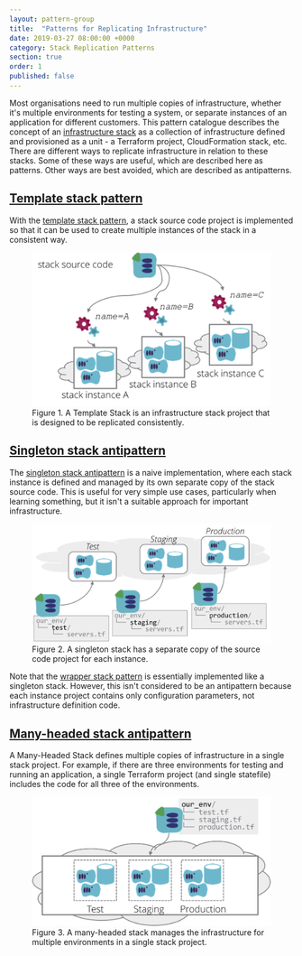 ```yaml
---
layout: pattern-group
title:  "Patterns for Replicating Infrastructure"
date: 2019-03-27 08:00:00 +0000
category: Stack Replication Patterns
section: true
order: 1
published: false
---
```


Most organisations need to run multiple copies of infrastructure, whether it's multiple environments for testing a system, or separate instances of an application for different customers. This pattern catalogue describes the concept of an [infrastructure stack](/patterns/stack-concept/) as a collection of infrastructure defined and provisioned as a unit - a Terraform project, CloudFormation stack, etc. There are different ways to replicate infrastructure in relation to these stacks. Some of these ways are useful, which are described here as patterns. Other ways are best avoided, which are described as antipatterns.


## [Template stack pattern](template-stack.html)

With the [template stack pattern](/patterns/stack-replication/template-stack.html), a stack source code project is implemented so that it can be used to create multiple instances of the stack in a consistent way.


<figure>
  <img src="images/template-stack.png" alt="A Template Stack is an infrastructure stack project that is designed to be replicated consistently"/>
  <figcaption>Figure 1. A Template Stack is an infrastructure stack project that is designed to be replicated consistently.</figcaption>
</figure>


## [Singleton stack antipattern](singleton-stack.html)

The [singleton stack antipattern](singleton-stack.html) is a naive implementation, where each stack instance is defined and managed by its own separate copy of the stack source code. This is useful for very simple use cases, particularly when learning something, but it isn't a suitable approach for important infrastructure.


<figure>
  <img src="images/singleton-stack.png" alt="A singleton stack has a separate copy of the source code project for each instance"/>
  <figcaption>Figure 2. A singleton stack has a separate copy of the source code project for each instance.</figcaption>
</figure>


Note that the [wrapper stack pattern](/patterns/stack-configuration/wrapper-stack.html) is essentially implemented like a singleton stack. However, this isn't considered to be an antipattern because each instance project contains only configuration parameters, not infrastructure definition code.


## [Many-headed stack antipattern](many-headed-stack.html)

A Many-Headed Stack defines multiple copies of infrastructure in a single stack project. For example, if there are three environments for testing and running an application, a single Terraform project (and single statefile) includes the code for all three of the environments.


<figure>
  <img src="images/many-headed-stack.png" alt="A many-headed stack manages the infrastructure for multiple environments in a single stack project"/>
  <figcaption>Figure 3. A many-headed stack manages the infrastructure for multiple environments in a single stack project.</figcaption>
</figure>


